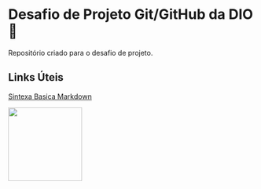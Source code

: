 # Desafio de Projeto Git/GitHub da DIO :dart:
Repositório criado para o desafio de projeto.

## Links Úteis
[Sintexa Basica Markdown](https://www.markdownguide.org/basic-syntax/)

<img src="![image](https://user-images.githubusercontent.com/82111560/127757027-c5d69b0f-28a8-4697-a493-972253bb3f19.png)" width="150">
